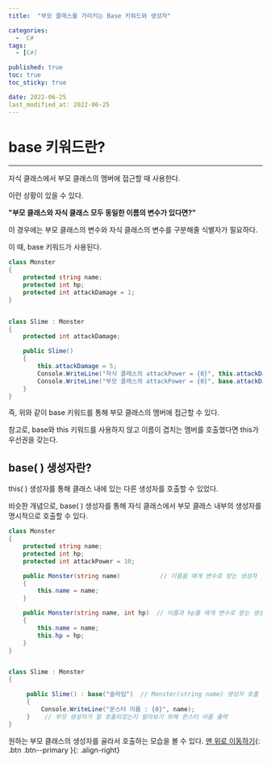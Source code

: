 ```yaml
---
title:  "부모 클래스를 가리키는 Base 키워드와 생성자" 

categories:
  -  C#
tags:
  - [C#]

published: true
toc: true
toc_sticky: true

date: 2022-06-25
last_modified_at: 2022-06-25
---
```


# base 키워드란?

---

자식 클래스에서 부모 클래스의 멤버에 접근할 때 사용한다.

이런 상황이 있을 수 있다.

**"부모 클래스와 자식 클래스 모두 동일한 이름의 변수가 있다면?"**

이 경우에는 부모 클래스의 변수와 자식 클래스의 변수를 구분해줄 식별자가 필요하다.

이 때, base 키워드가 사용된다.

``` c#
class Monster
{
    protected string name;
    protected int hp;
    protected int attackDamage = 1;
}


class Slime : Monster
{
    protected int attackDamage;

    public Slime()
    {
        this.attackDamage = 5;
        Console.WriteLine("자식 클래스의 attackPower = {0}", this.attackDamage);
        Console.WriteLine("부모 클래스의 attackPower = {0}", base.attackDamage);
    }
}
```

즉, 위와 같이 base 키워드를 통해 부모 클래스의 멤버에 접근할 수 있다.

참고로, base와 this 키워드를 사용하지 않고 이름이 겹치는 멤버를 호출했다면 this가 우선권을 갖는다.

## base( ) 생성자란?

this( ) 생성자를 통해 클래스 내에 있는 다른 생성자를 호출할 수 있었다.

비슷한 개념으로, base( ) 생성자를 통해 자식 클래스에서 부모 클래스 내부의 생성자를 명시적으로 호출할 수 있다. 

``` c#
class Monster
{
    protected string name;  
    protected int hp;   
    protected int attackPower = 10; 

    public Monster(string name)           // 이름을 매개 변수로 받는 생성자
    {
        this.name = name;
    }

    public Monster(string name, int hp)  // 이름과 hp를 매개 변수로 받는 생성자
    {
        this.name = name;
        this.hp = hp;
    }
}


class Slime : Monster
{

     public Slime() : base("슬라임")  // Monster(string name) 생성자 호출
     {
         Console.WriteLine("몬스터 이름 : {0}", name);
     }    // 부모 생성자가 잘 호출되었는지 알아보기 위해 몬스터 이름 출력
}
```

원하는 부모 클래스의 생성자를 골라서 호출하는 모습을 볼 수 있다.
[맨 위로 이동하기](#){: .btn .btn--primary }{: .align-right}